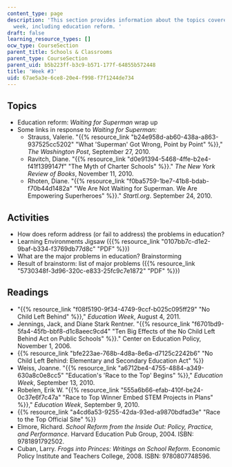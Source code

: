 ```yaml
---
content_type: page
description: 'This section provides information about the topics covered in the third
  week, including education reform. '
draft: false
learning_resource_types: []
ocw_type: CourseSection
parent_title: Schools & Classrooms
parent_type: CourseSection
parent_uid: b5b223ff-b3c9-b571-177f-64855b572448
title: 'Week #3'
uid: 67ae5a3e-6ce8-20e4-f998-f7f1244de734
---
```

## Topics

- Education reform: *Waiting for Superman* wrap up
- Some links in response to *Waiting for Superman:*
    - Strauss, Valerie. "{{% resource_link "b24e958d-ab60-438a-a863-937525cc5202" "What 'Superman' Got Wrong, Point by Point" %}}," *The Washington Post*, September 27, 2010.
    - Ravitch, Diane. "{{% resource_link "d0e91394-5468-4ffe-b2e4-f41f1399147f" "The Myth of Charter Schools" %}}." *The New York Review of Books*, November 11, 2010.
    - Rhoten, Diane. "{{% resource_link "f0ba5759-1be7-41b8-bdab-f70b44d1482a" "We Are Not Waiting for Superman. We Are Empowering Superheroes" %}}." *Startl.org*. September 24, 2010.

## Activities

- How does reform address (or fail to address) the problems in education?
- Learning Environments Jigsaw ({{% resource_link "0107bb7c-d1e2-9baf-b334-f3769db77d8c" "PDF" %}})
- What are the major problems in education? Brainstorming
- Result of brainstorm: list of major problems ({{% resource_link "5730348f-3d96-320c-e833-25fc9c7e1872" "PDF" %}})

## Readings

- "{{% resource_link "f08f5190-9f34-4749-9ccf-b025c095ff29" "No Child Left Behind" %}}," *Education Week*, August 4, 2011.
- Jennings, Jack, and Diane Stark Rentner. "{{% resource_link "f6701bd9-5fa4-45fb-bbf8-d1c8aeec9cd4" "Ten Big Effects of the No Child Left Behind Act on Public Schools" %}}." Center on Education Policy, November 1, 2006.
- {{% resource_link "bfe223ae-768b-4d8a-8e6a-d7125c2242b6" "No Child Left Behind: Elementary and Secondary Education Act" %}}
- Weiss, Joanne. "{{% resource_link "a6712be4-4755-4884-a349-630a8c0e8cc5" "Education's 'Race to the Top' Begins" %}}," *Education Week*, September 13, 2010.
- Robelen, Erik W. "{{% resource_link "555a6b66-efab-410f-be24-0c37e6f7c47a" "Race to Top Winner Embed STEM Projects in Plans" %}}," *Education Week*, September 9, 2010.
- {{% resource_link "a4cd6a53-9255-42da-93ed-a9870bdfad3e" "Race to the Top Official Site" %}}
- Elmore, Richard. *School Reform from the Inside Out: Policy, Practice, and Performance*. Harvard Education Pub Group, 2004. ISBN: 9781891792502.
- Cuban, Larry. *Frogs into Princes: Writings on School Reform*. Economic Policy Institute and Teachers College, 2008. ISBN: 9780807748596.
